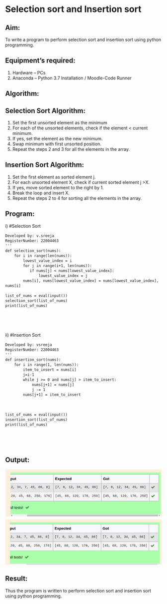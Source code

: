# Selection sort and Insertion sort
## Aim:
To write a program to perform selection sort and insertion sort using python programming.
## Equipment’s required:
1.	Hardware – PCs
2.	Anaconda – Python 3.7 Installation / Moodle-Code Runner
## Algorithm:
## Selection Sort Algorithm:
1.	Set the first unsorted element as the minimum
2.	For each of the unsorted elements, check if the element < current minimum.
3.	If yes, set the element as the new minimum.
4.	Swap minimum with first unsorted position.
5.	Repeat the steps 2 and 3 for all the elements in the array.
## Insertion Sort Algorithm:
1.	Set the first element as sorted element j.
2.	For each unsorted element X, check if current sorted element j >X.
3.	If yes, move sorted element to the right by 1.
4.	Break the loop and insert X.
5.	Repeat the steps 2 to 4 for sorting all the elements in the array.
## Program:
i)	#Selection Sort
```
Developed by: v.sreeja
RegisterNumber: 22004463
'''
def selection_sort(nums):
    for i in range(len(nums)):
        lowest_value_index = i
        for j in range(i+1, len(nums)):
           if nums[j] < nums[lowest_value_index]:
               lowest_value_index = j
        nums[i], nums[lowest_value_index] = nums[lowest_value_index], nums[i]

list_of_nums = eval(input())
selection_sort(list_of_nums)
print(list_of_nums)





```
ii)	#Insertion Sort
```
Developed by: vsreeja
RegisterNumber: 22004463
'''
def insertion_sort(nums):
    for i in range(1, len(nums)):
        item_to_insert = nums[i]
        j=i-1
        while j >= 0 and nums[j] > item_to_insert:
            nums[j+1] = nums[j]
            j -= 1
        nums[j+1] = item_to_insert
    
    
    
list_of_nums = eval(input())
insertion_sort(list_of_nums)
print(list_of_nums)





```

## Output:
![output](Screenshot%20from%202023-01-23%2018-25-56.png)
![output](Screenshot%20from%202023-01-23%2018-26-07.png)

## Result:
Thus the program is written to perform selection sort and insertion sort using python programming.
